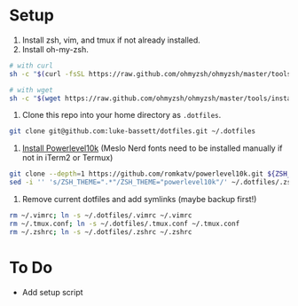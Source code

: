 # Setup
1. Install zsh, vim, and tmux if not already installed. 
1. Install oh-my-zsh.
```sh
# with curl
sh -c "$(curl -fsSL https://raw.github.com/ohmyzsh/ohmyzsh/master/tools/install.sh)"

# with wget
sh -c "$(wget https://raw.github.com/ohmyzsh/ohmyzsh/master/tools/install.sh -O -)"
```
1. Clone this repo into your home directory as `.dotfiles`.
```sh
git clone git@github.com:luke-bassett/dotfiles.git ~/.dotfiles
```
1. [Install
   Powerlevel10k](https://github.com/romkatv/powerlevel10k#getting-started)
   (Meslo Nerd fonts need to be installed manually if not in iTerm2 or Termux)
```sh
git clone --depth=1 https://github.com/romkatv/powerlevel10k.git ${ZSH_CUSTOM:-$HOME/.oh-my-zsh/custom}/themes/powerlevel10k
sed -i '' 's/ZSH_THEME=".*"/ZSH_THEME="powerlevel10k"/' ~/.dotfiles/.zshrc
```
1. Remove current dotfiles and add symlinks (maybe backup first!)
```sh
rm ~/.vimrc; ln -s ~/.dotfiles/.vimrc ~/.vimrc
rm ~/.tmux.conf; ln -s ~/.dotfiles/.tmux.conf ~/.tmux.conf
rm ~/.zshrc; ln -s ~/.dotfiles/.zshrc ~/.zshrc
```

# To Do
- Add setup script
